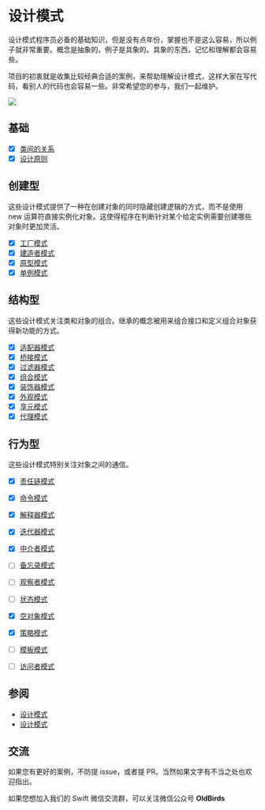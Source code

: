 # 设计模式

设计模式程序员必备的基础知识，但是没有点年份，掌握也不是这么容易，所以例子就非常重要。概念是抽象的，例子是具象的。具象的东西，记忆和理解都会容易些。

项目的初衷就是收集比较经典合适的案例，来帮助理解设计模式，这样大家在写代码，看别人的代码也会容易一些。非常希望您的参与，我们一起维护。

![](http://blog.loveli.site/mweb/16169324651038.jpg)


## 基础

* [x] [类间的关系](https://github.com/swiftdo/design-patterns/blob/master/0.%20Class%20Releation.md)
* [x] [设计原则](https://github.com/swiftdo/design-patterns/blob/master/0.1%20Design%20Principles.md) 

## 创建型

这些设计模式提供了一种在创建对象的同时隐藏创建逻辑的方式，而不是使用 new 运算符直接实例化对象。这使得程序在判断针对某个给定实例需要创建哪些对象时更加灵活。

* [x] [工厂模式](https://github.com/swiftdo/design-patterns/blob/master/1.%20Factory%20Pattern.md)
* [x] [建造者模式](https://github.com/swiftdo/design-patterns/blob/master/2.%20Builder%20Pattern.md)
* [x] [原型模式](https://github.com/swiftdo/design-patterns/blob/master/3.%20Prototype%20Pattern.md)
* [x] [单例模式](https://github.com/swiftdo/design-patterns/blob/master/4.Singleton%20Pattern.md)

## 结构型

这些设计模式关注类和对象的组合。继承的概念被用来组合接口和定义组合对象获得新功能的方式。

* [x] [适配器模式](https://github.com/swiftdo/design-patterns/blob/master/5.%20Adapter%20Pattern.md)
* [x] [桥接模式](https://github.com/swiftdo/design-patterns/blob/master/6.%20Bridge%20Pattern.md)
* [x] [过滤器模式](https://github.com/swiftdo/design-patterns/blob/master/7.%20Filter%E3%80%81Criteria%20Pattern.md)
* [x] [组合模式](https://github.com/swiftdo/design-patterns/blob/master/8.%20Composite%20Pattern.md)
* [x] [装饰器模式](https://github.com/swiftdo/design-patterns/blob/master/9.%20Decorator%20Pattern.md)
* [x] [外观模式](https://github.com/swiftdo/design-patterns/blob/master/10.%20Facade%20Pattern.md)
* [x] [享元模式](https://github.com/swiftdo/design-patterns/blob/master/11.%20Flyweight%20Pattern.md)
* [x] [代理模式](https://github.com/swiftdo/design-patterns/blob/master/12.%20Proxy%20Pattern.md)

## 行为型

这些设计模式特别关注对象之间的通信。

* [x] [责任链模式](https://github.com/swiftdo/design-patterns/blob/master/13.%20Chain%20of%20Responsibility%20Pattern.md)
* [x] [命令模式](https://github.com/swiftdo/design-patterns/blob/master/14.%20Command%20Pattern.md)
* [x] [解释器模式](https://github.com/swiftdo/design-patterns/blob/master/15.%20Interpreter%20Pattern.md)
* [x] [迭代器模式](https://github.com/swiftdo/design-patterns/blob/master/16.%20Iterator%20Pattern.md)
* [x] [中介者模式](https://github.com/swiftdo/design-patterns/blob/master/17.%20Mediator%20Pattern.md)
* [ ] [备忘录模式](https://github.com/swiftdo/design-patterns/blob/master/18.%20Memento%20Pattern.md)
* [ ] [观察者模式](https://github.com/swiftdo/design-patterns/blob/master/19.%20Observer%20Pattern.md)
* [ ] [状态模式](https://github.com/swiftdo/design-patterns/blob/master/20.%20State%20Pattern.md)
* [x] [空对象模式](https://github.com/swiftdo/design-patterns/blob/master/21.%20Null%20Object%20Pattern.md)
* [x] [策略模式](https://github.com/swiftdo/design-patterns/blob/master/22.%20Strategy%20Pattern.md)
* [ ] [模板模式](https://github.com/swiftdo/design-patterns/blob/master/23.%20Template%20Pattern.md)
* [ ] [访问者模式](https://github.com/swiftdo/design-patterns/blob/master/24.%20Visitor%20Pattern.md)


## 参阅
* [设计模式](https://www.runoob.com/design-pattern/design-pattern-intro.html)
* [设计模式](https://refactoringguru.cn/design-patterns/factory-method)


## 交流

如果您有更好的案例，不防提 issue，或者提 PR。当然如果文字有不当之处也欢迎指出。

如果您想加入我们的 Swift 微信交流群，可以关注微信公众号 **OldBirds**


